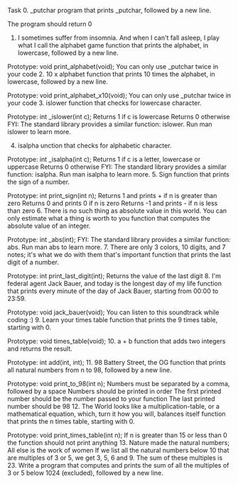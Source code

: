 Task 0. _putchar
program that prints _putchar, followed by a new line.

The program should return 0
1. I sometimes suffer from insomnia. And when I can't fall asleep, I play what I call the alphabet game
function that prints the alphabet, in lowercase, followed by a new line.

Prototype: void print_alphabet(void);
You can only use _putchar twice in your code
2. 10 x alphabet
function that prints 10 times the alphabet, in lowercase, followed by a new line.

Prototype: void print_alphabet_x10(void);
You can only use _putchar twice in your code
3. islower
function that checks for lowercase character.

Prototype: int _islower(int c);
Returns 1 if c is lowercase
Returns 0 otherwise
FYI: The standard library provides a similar function: islower. Run man islower to learn more.

4. isalpha
unction that checks for alphabetic character.

Prototype: int _isalpha(int c);
Returns 1 if c is a letter, lowercase or uppercase
Returns 0 otherwise
FYI: The standard library provides a similar function: isalpha. Run man isalpha to learn more.
5. Sign
function that prints the sign of a number.

Prototype: int print_sign(int n);
Returns 1 and prints + if n is greater than zero
Returns 0 and prints 0 if n is zero
Returns -1 and prints - if n is less than zero
6. There is no such thing as absolute value in this world. You can only estimate what a thing is worth to you
 function that computes the absolute value of an integer.

Prototype: int _abs(int);
FYI: The standard library provides a similar function: abs. Run man abs to learn more.
7. There are only 3 colors, 10 digits, and 7 notes; it's what we do with them that's important
 function that prints the last digit of a number.

Prototype: int print_last_digit(int);
Returns the value of the last digit
8. I'm federal agent Jack Bauer, and today is the longest day of my life
function that prints every minute of the day of Jack Bauer, starting from 00:00 to 23:59.

Prototype: void jack_bauer(void);
You can listen to this soundtrack while coding :)
9. Learn your times table
function that prints the 9 times table, starting with 0.

Prototype: void times_table(void);
10. a + b
function that adds two integers and returns the result.

Prototype: int add(int, int);
11. 98 Battery Street, the OG
function that prints all natural numbers from n to 98, followed by a new line.

Prototype: void print_to_98(int n);
Numbers must be separated by a comma, followed by a space
Numbers should be printed in order
The first printed number should be the number passed to your function
The last printed number should be 98
12. The World looks like a multiplication-table, or a mathematical equation, which, turn it how you will, balances itself
function that prints the n times table, starting with 0.

Prototype: void print_times_table(int n);
If n is greater than 15 or less than 0 the function should not print anything
13. Nature made the natural numbers; All else is the work of women
If we list all the natural numbers below 10 that are multiples of 3 or 5, we get 3, 5, 6 and 9. The sum of these multiples is 23. Write a program that computes and prints the sum of all the multiples of 3 or 5 below 1024 (excluded), followed by a new line.


